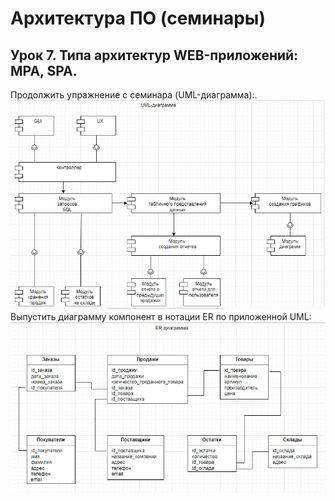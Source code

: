 # Архитектура ПО (семинары)

## Урок 7. Типа архитектур WEB-приложений: MPA, SPA.

Продолжить упражнение с семинара (UML-диаграмма):.<br>
![скриншот](image_1.PNG)
Выпустить диаграмму компонент в нотации ER по приложенной UML:
![скриншот](image_2.PNG)



